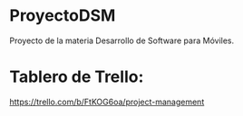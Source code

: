# ProyectoDSM
Proyecto de la materia Desarrollo de Software para Móviles.

# Tablero de Trello:
https://trello.com/b/FtKOG6oa/project-management
